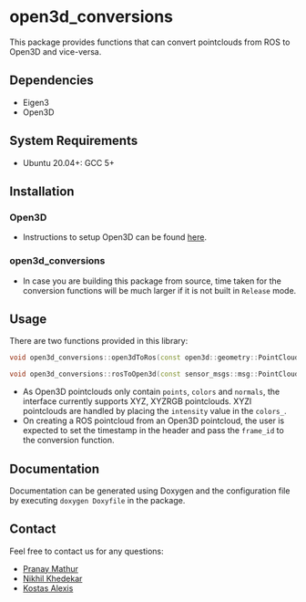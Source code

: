 # open3d_conversions

This package provides functions that can convert pointclouds from ROS to Open3D and vice-versa.

## Dependencies

* Eigen3
* Open3D

## System Requirements

* Ubuntu 20.04+: GCC 5+

## Installation

### Open3D

* Instructions to setup Open3D can be found [here](http://www.open3d.org/docs/release/compilation.html).

### open3d_conversions

* In case you are building this package from source, time taken for the conversion functions will be much larger if it is not built in `Release` mode.

## Usage

There are two functions provided in this library:

```cpp
void open3d_conversions::open3dToRos(const open3d::geometry::PointCloud & pointcloud, sensor_msgs::msg::PointCloud2 & ros_pc2, std::string frame_id = "open3d_pointcloud");

void open3d_conversions::rosToOpen3d(const sensor_msgs::msg::PointCloud2::SharedPtr & ros_pc2, open3d::geometry::PointCloud & o3d_pc, bool skip_colors=false);
```

* As Open3D pointclouds only contain `points`, `colors` and `normals`, the interface currently supports XYZ, XYZRGB pointclouds. XYZI pointclouds are handled by placing the `intensity` value in the `colors_`.
* On creating a ROS pointcloud from an Open3D pointcloud, the user is expected to set the timestamp in the header and pass the `frame_id` to the conversion function.

## Documentation

Documentation can be generated using Doxygen and the configuration file by executing  `doxygen Doxyfile` in the package.

## Contact

Feel free to contact us for any questions:

* [Pranay Mathur](mailto:matnay17@gmail.com)
* [Nikhil Khedekar](mailto:nkhedekar@nevada.unr.edu)
* [Kostas Alexis](mailto:kalexis@unr.edu)
